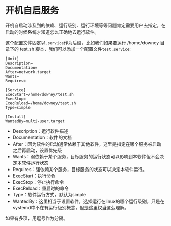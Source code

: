 # 开机自启服务

开机自启动涉及到的依赖、运行级别、运行环境等等问题肯定需要用户去指定，在启动的时候系统才知道怎么正确地去运行软件。

这个配置文件固定以`.service`作为后缀，比如我们如果要运行 /home/downey 目录下的 test.sh 脚本，我们可以添加一个配置文件`test.service`:

```
[Unit]
Description=
Documentation=
After=network.target
Wants=
Requires=

[Service]
ExecStart=/home/downey/test.sh
ExecStop=
ExecReload=/home/downey/test.sh
Type=simple

[Install]
WantedBy=multi-user.target
```

+ Description：运行软件描述
+ Documentation：软件的文档
+ After：因为软件的启动通常依赖于其他软件，这里是指定在哪个服务被启动之后再启动，设置优先级
+ Wants：弱依赖于某个服务，目标服务的运行状态可以影响到本软件但不会决定本软件运行状态
+ Requires：强依赖某个服务，目标服务的状态可以决定本软件运行。
+ ExecStart：执行命令
+ ExecStop：停止执行命令
+ ExecReload：重启时的命令
+ Type：软件运行方式，默认为simple
+ WantedBy：这里相当于设置软件，选择运行在linux的哪个运行级别，只是在systemd中不在有运行级别概念，但是这里权当这么理解。  

如果有多项，用逗号作为分隔。